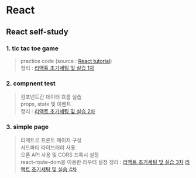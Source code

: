 # React
## React self-study 

### 1. tic tac toe game

>practice code (source : [React tutorial](https://reactjs.org/tutorial/tutorial.html))  
>정리 : [리액트 초기세팅 및 실습 1차](https://kline1103.tistory.com/55?category=426769)

### 2. compnent test

>컴포넌트간 데이터 흐름 실습  
>props, state 및 이벤트   
>정리 : [리액트 초기세팅 및 실습 2차](https://kline1103.tistory.com/65?category=426769)    


### 3. simple page

>리액트로 프론트 페이지 구성  
>서드파티 라이브러리 사용  
>오픈 API 사용 및 CORS 프록시 설정  
>react-route-dom을 이용한 라우터 설정
>정리 : [리액트 초기세팅 및 실습 3차](https://kline1103.tistory.com/67?category=426769) 
>       [리액트 초기세팅 및 실습 4차](https://kline1103.tistory.com/69?category=426769)  
